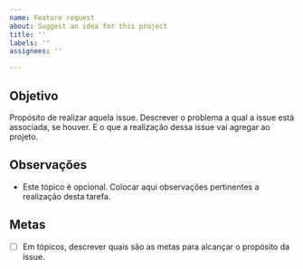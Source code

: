 ```yaml
---
name: Feature request
about: Suggest an idea for this project
title: ''
labels: ''
assignees: ''

---
```


## Objetivo

Propósito de realizar aquela issue. Descrever o problema a qual a issue está associada, se houver. E o que a realização dessa issue vai agregar ao projeto.

## Observações

- Este tópico é opcional. Colocar aqui observações pertinentes a realização desta tarefa.

## Metas

- [ ] Em tópicos, descrever quais são as metas para alcançar o propósito da issue.
